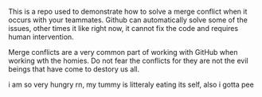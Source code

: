
This is a repo used to demonstrate how to solve a merge conflict when it occurs with your teammates. Github can automatically solve some of the issues, other times it like right now, it cannot fix the code and requires human intervention.

Merge conflicts are a very common part of working with GitHub when working wth the homies. Do not fear the conflicts for they are not the evil beings that have come to destory us all.

i am so very hungry rn, my tummy is litteraly eating its self, also i gotta pee



